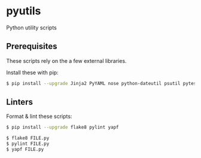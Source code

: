 # pyutils
Python utility scripts

## Prerequisites
These scripts rely on the a few external libraries.

Install these with pip:

```bash
$ pip install --upgrade Jinja2 PyYAML nose python-dateutil psutil pytest requests six slacker
```
## Linters

Format & lint these scripts:

```bash
$ pip install --upgrade flake8 pylint yapf
```

```bash
$ flake8 FILE.py
$ pylint FILE.py
$ yapf FILE.py
```
